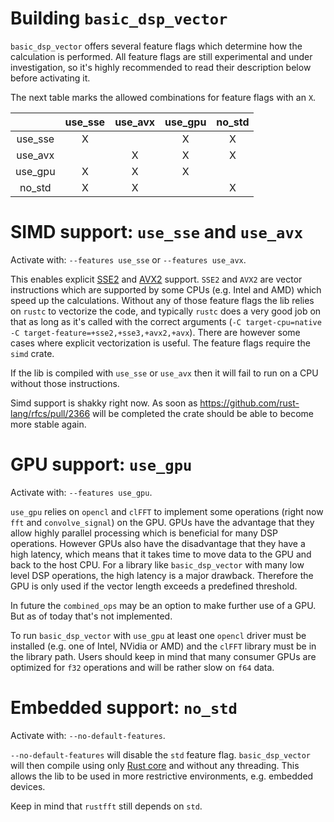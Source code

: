 # Building `basic_dsp_vector`

`basic_dsp_vector` offers several feature flags which determine how the calculation is performed. All feature flags are still experimental and under investigation, so it's highly recommended to read their description below before activating it.

The next table marks the allowed combinations for feature flags with an `X`.

|         | use_sse | use_avx | use_gpu | no_std |
|:-------:|:-------:|:-------:|:-------:|:------:|
| use_sse |    X    |         |    X    |    X   |
| use_avx |         |    X    |    X    |    X   |
| use_gpu |    X    |    X    |    X    |        |
| no_std  |    X    |    X    |         |    X   |

# SIMD support: `use_sse` and `use_avx`
Activate with: `--features use_sse` or `--features use_avx`.

This enables explicit [SSE2](https://en.wikipedia.org/wiki/Streaming_SIMD_Extensions) and [AVX2](https://en.wikipedia.org/wiki/Advanced_Vector_Extensions) support. `SSE2` and `AVX2` are vector instructions which are supported by some CPUs (e.g. Intel and AMD) which speed up the calculations. Without any of those feature flags the lib relies on `rustc` to vectorize the code, and typically `rustc` does a very good job on that as long as it's called with the correct arguments (`-C target-cpu=native -C target-feature=+sse2,+sse3,+avx2,+avx`). There are however some cases where explicit vectorization is useful. The feature flags require the `simd` crate. 

If the lib is compiled with `use_sse` or `use_avx` then it will fail to run on a CPU without those instructions.

Simd support is shakky right now. As soon as https://github.com/rust-lang/rfcs/pull/2366 will be completed the crate should be able to become more stable again.

# GPU support: `use_gpu`
Activate with: `--features use_gpu`.

`use_gpu` relies on `opencl` and `clFFT` to implement some operations (right now `fft` and `convolve_signal`) on the GPU. GPUs have the advantage that they allow highly parallel processing which is beneficial for many DSP operations. However GPUs also have the disadvantage that they have a high latency, which means that it takes time to move data to the GPU and back to the host CPU. For a library like `basic_dsp_vector` with many low level DSP operations, the high latency is a major drawback. Therefore the GPU is only used if the vector length exceeds a predefined threshold. 

In future the `combined_ops` may be an option to make further use of a GPU. But as of today that's not implemented.

To run `basic_dsp_vector` with `use_gpu` at least one `opencl` driver must be installed (e.g. one of Intel, NVidia or AMD) and the `clFFT` library must be in the library path. Users should keep in mind that many consumer GPUs are optimized for `f32` operations and will be rather slow on `f64` data.

# Embedded support: `no_std`
Activate with: `--no-default-features`.

`--no-default-features` will disable the `std` feature flag. `basic_dsp_vector` will then compile using only [Rust core](https://doc.rust-lang.org/core/) and without any threading. This allows the lib to be used in more restrictive environments, e.g. embedded devices.

Keep in mind that `rustfft` still depends on `std`.
